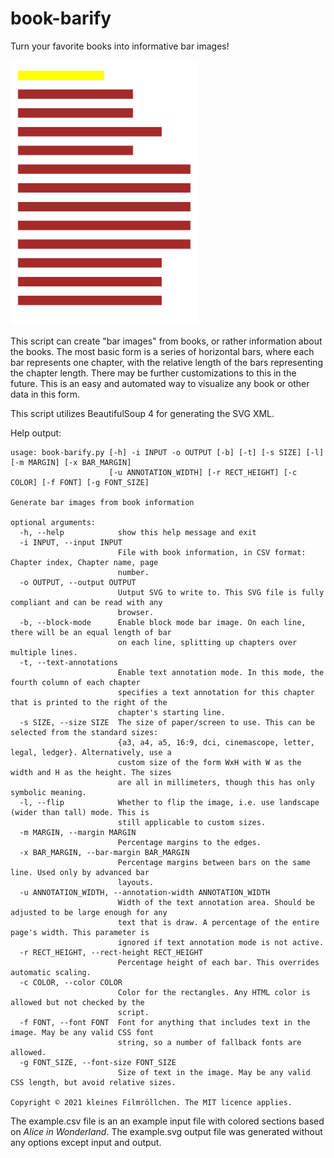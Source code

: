 # book-barify
Turn your favorite books into informative bar images!

<img src=example.svg width=300px></img>

This script can create "bar images" from books, or rather information about the books. The most basic form is a series of horizontal bars, where each bar represents one chapter, with the relative length of the bars representing the chapter length. There may be further customizations to this in the future. This is an easy and automated way to visualize any book or other data in this form.

This script utilizes BeautifulSoup 4 for generating the SVG XML.

Help output:
```
usage: book-barify.py [-h] -i INPUT -o OUTPUT [-b] [-t] [-s SIZE] [-l] [-m MARGIN] [-x BAR_MARGIN]
                      [-u ANNOTATION_WIDTH] [-r RECT_HEIGHT] [-c COLOR] [-f FONT] [-g FONT_SIZE]

Generate bar images from book information

optional arguments:
  -h, --help            show this help message and exit
  -i INPUT, --input INPUT
                        File with book information, in CSV format: Chapter index, Chapter name, page       
                        number.
  -o OUTPUT, --output OUTPUT
                        Uutput SVG to write to. This SVG file is fully compliant and can be read with any  
                        browser.
  -b, --block-mode      Enable block mode bar image. On each line, there will be an equal length of bar    
                        on each line, splitting up chapters over multiple lines.
  -t, --text-annotations
                        Enable text annotation mode. In this mode, the fourth column of each chapter       
                        specifies a text annotation for this chapter that is printed to the right of the   
                        chapter's starting line.
  -s SIZE, --size SIZE  The size of paper/screen to use. This can be selected from the standard sizes:     
                        {a3, a4, a5, 16:9, dci, cinemascope, letter, legal, ledger}. Alternatively, use a  
                        custom size of the form WxH with W as the width and H as the height. The sizes     
                        are all in millimeters, though this has only symbolic meaning.
  -l, --flip            Whether to flip the image, i.e. use landscape (wider than tall) mode. This is      
                        still applicable to custom sizes.
  -m MARGIN, --margin MARGIN
                        Percentage margins to the edges.
  -x BAR_MARGIN, --bar-margin BAR_MARGIN
                        Percentage margins between bars on the same line. Used only by advanced bar        
                        layouts.
  -u ANNOTATION_WIDTH, --annotation-width ANNOTATION_WIDTH
                        Width of the text annotation area. Should be adjusted to be large enough for any   
                        text that is draw. A percentage of the entire page's width. This parameter is      
                        ignored if text annotation mode is not active.
  -r RECT_HEIGHT, --rect-height RECT_HEIGHT
                        Percentage height of each bar. This overrides automatic scaling.
  -c COLOR, --color COLOR
                        Color for the rectangles. Any HTML color is allowed but not checked by the
                        script.
  -f FONT, --font FONT  Font for anything that includes text in the image. May be any valid CSS font       
                        string, so a number of fallback fonts are allowed.
  -g FONT_SIZE, --font-size FONT_SIZE
                        Size of text in the image. May be any valid CSS length, but avoid relative sizes.  

Copyright © 2021 kleines Filmröllchen. The MIT licence applies.
```

The example.csv file is an an example input file with colored sections based on *Alice in Wonderland*. The example.svg output file was generated without any options except input and output.
